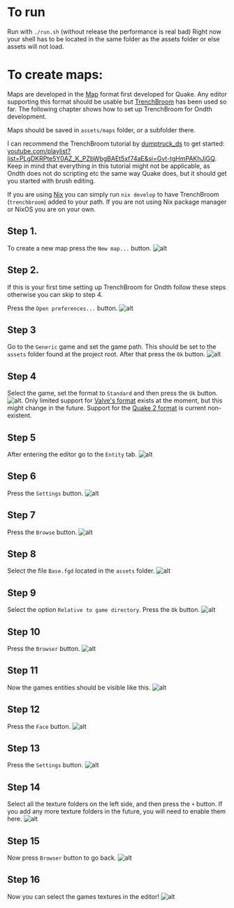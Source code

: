 # To run
Run with `./run.sh` (without release the performance is real bad)
Right now your shell has to be located in the same folder as the assets folder or else assets will not load.

# To create maps:
Maps are developed in the [Map](https://quakewiki.org/wiki/Quake_Map_Format) format first 
developed for Quake. Any editor supporting this format should be usable but
[TrenchBroom](https://trenchbroom.github.io/) has been used so far. 
The following chapter shows how to set up TrenchBroom for Ondth development.

Maps should be saved in `assets/maps` folder, or a subfolder there.

I can recommend the TrenchBroom tutorial by 
[dumptruck_ds](https://www.youtube.com/@dumptruckds)
to get started:
[youtube.com/playlist?list=PLgDKRPte5Y0AZ_K_PZbWbgBAEt5xf74aE&si=Gvt-tgHmPAKhJjGQ](https://www.youtube.com/playlist?list=PLgDKRPte5Y0AZ_K_PZbWbgBAEt5xf74aE).
Keep in mind that everything in this tutorial might not be applicable,
as Ondth does not do scripting etc the same way Quake does, but it should get you 
started with brush editing.

If you are using [Nix](https://nixos.org/) you can simply run `nix develop` to have TrenchBroom
(`trenchbroom`) added to your path. If you are not using Nix package manager
or NixOS you are on your own.

## Step 1.
To create a new map press the `New map...` button.
![alt](./readme/step%201.png)
## Step 2. 
If this is your first time setting up TrenchBroom for Ondth follow these steps otherwise 
you can skip to step 4.

Press the `Open preferences...` button.
![alt](./readme/step%202.png)
## Step 3
Go to the `Generic` game and set the game path. This should be set to the `assets` folder 
found at the project root. After that press the `Ok` button.
![alt](./readme/step%203.png)
## Step 4
Select the game, set the format to `Standard` and then press the `Ok` button.
![alt](./readme/step%204.png). Only limited support for 
[Valve's format](https://developer.valvesoftware.com/wiki/MAP_(file_format)#Valve220)
exists at the moment, but this might change in the future. 
Support for the 
[Quake 2 format](https://developer.valvesoftware.com/wiki/MAP_(file_format)#Quake_II) is
current non-existent.
## Step 5
After entering the editor go to the `Entity` tab.
![alt](./readme/step%205.png)
## Step 6
Press the `Settings` button.
![alt](./readme/step%206.png)
## Step 7
Press the `Browse` button.
![alt](./readme/step%207.png)
## Step 8
Select the file `Base.fgd` located in the `assets` folder.
![alt](./readme/step%208.png)
## Step 9
Select the option `Relative to game directory`. Press the `Ok` button.
![alt](./readme/step%209.png)
## Step 10
Press the `Browser` button.
![alt](./readme/step%2010.png)
## Step 11
Now the games entities should be visible like this.
![alt](./readme/step%2011.png)
## Step 12
Press the `Face` button.
![alt](./readme/step%2012.png)
## Step 13
Press the `Settings` button.
![alt](./readme/step%2013.png)
## Step 14
Select all the texture folders on the left side, and then press the 
`+` button. If you add any more texture folders in the future, you will
need to enable them here.
![alt](./readme/step%2014.png)
## Step 15
Now press `Browser` button to go back.
![alt](./readme/step%2015.png)
## Step 16
Now you can select the games textures in the editor!
![alt](./readme/step%2016.png)